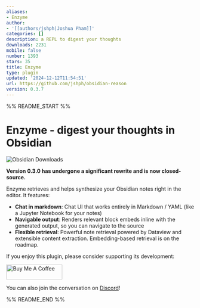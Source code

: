 ```yaml
---
aliases:
- Enzyme
author:
- '[[authors/jshph|Joshua Pham]]'
categories: []
description: a REPL to digest your thoughts
downloads: 2231
mobile: false
number: 1393
stars: 35
title: Enzyme
type: plugin
updated: '2024-12-12T11:54:51'
url: https://github.com/jshph/obsidian-reason
version: 0.3.7
---
```


%% README_START %%

# Enzyme - digest your thoughts in Obsidian

![Obsidian Downloads](https://img.shields.io/badge/dynamic/json?logo=obsidian&color=%23483699&label=downloads&query=%24%5B%22reason%22%5D.downloads&url=https%3A%2F%2Fraw.githubusercontent.com%2Fobsidianmd%2Fobsidian-releases%2Fmaster%2Fcommunity-plugin-stats.json&style=for-the-badge)

**Version 0.3.0 has undergone a significant rewrite and is now closed-source.**

Enzyme retrieves and helps synthesize your Obsidian notes right in the editor. It features:

- **Chat in markdown**: Chat UI that works entirely in Markdown / YAML (like a Jupyter Notebook for your notes)
- **Navigable output**: Renders relevant block embeds inline with the generated output, so you can navigate to the source
- **Flexible retrieval**: Powerful note retrieval powered by Dataview and extensible content extraction. Embedding-based retrieval is on the roadmap.

If you enjoy this plugin, please consider supporting its development:

<a href="https://www.buymeacoffee.com/jpham" target="_blank"><img src="https://cdn.buymeacoffee.com/buttons/v2/default-yellow.png" alt="Buy Me A Coffee" style="height: 40px !important;width: 150px !important;" ></a>

You can also join the conversation on [Discord](https://discord.gg/UmShHCmh)!


%% README_END %%